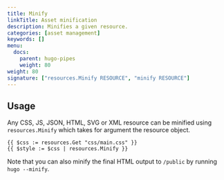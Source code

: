 ```yaml
---
title: Minify
linkTitle: Asset minification
description: Minifies a given resource.
categories: [asset management]
keywords: []
menu:
  docs:
    parent: hugo-pipes
    weight: 80
weight: 80
signature: ["resources.Minify RESOURCE", "minify RESOURCE"]
---
```


## Usage

Any CSS, JS, JSON, HTML, SVG or XML resource can be minified using `resources.Minify` which takes for argument the resource object.

```go-html-template
{{ $css := resources.Get "css/main.css" }}
{{ $style := $css | resources.Minify }}
```

Note that you can also minify the final HTML output to `/public` by running `hugo --minify`.
